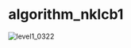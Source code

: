 # algorithm_nklcb1

![level1_0322](https://user-images.githubusercontent.com/67041124/111999121-0449d180-8b60-11eb-816a-2759b3130eeb.png)
